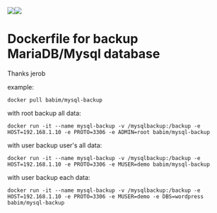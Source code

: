 [![](https://images.microbadger.com/badges/image/babim/mysql-backup.svg)](https://microbadger.com/images/babim/mysql-backup "Get your own image badge on microbadger.com")[![](https://images.microbadger.com/badges/version/babim/mysql-backup.svg)](https://microbadger.com/images/babim/mysql-backup "Get your own version badge on microbadger.com")

# Dockerfile for backup MariaDB/Mysql database
Thanks jerob

example:
```
docker pull babim/mysql-backup
```
with root backup all data:
```
docker run -it --name mysql-backup -v /mysqlbackup:/backup -e HOST=192.168.1.10 -e PROTO=3306 -e ADMIN=root babim/mysql-backup
```
with user backup user's all data:
```
docker run -it --name mysql-backup -v /mysqlbackup:/backup -e HOST=192.168.1.10 -e PROTO=3306 -e MUSER=demo babim/mysql-backup
```
with user backup each data:
```
docker run -it --name mysql-backup -v /mysqlbackup:/backup -e HOST=192.168.1.10 -e PROTO=3306 -e MUSER=demo -e DBS=wordpress babim/mysql-backup
```
